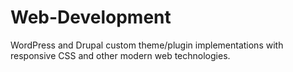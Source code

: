 # Web-Development
WordPress and Drupal custom theme/plugin implementations with responsive CSS and other modern web technologies.
